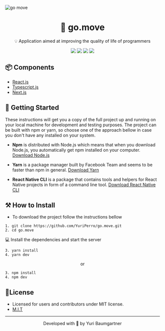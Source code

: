 ![go move](https://i.imgur.com/xSjzaal.png)


<h1 align="center">
    <a>📍 go.move</a>
</h1>
<p align="center">💡 Application aimed at improving the quality of life of programmers</p>
<div align="center">
    <img src="https://img.shields.io/static/v1?label=React&message=v17.0.1&color=61DAFB&style=for-the-badge&logo=React" />
    <img src="https://img.shields.io/static/v1?label=Next&message=v9.0&color=000&style=for-the-badge&logo=Next.js" />
    <img src="https://img.shields.io/static/v1?label=License&message=MIT&color=8ED500&style=for-the-badge" />
    <img src="https://img.shields.io/github/stars/YuriPerro/go.move?color=F50057&style=for-the-badge" />
</div>
    
## 📦 Components

* [React.js](https://pt-br.reactjs.org/)
* [Typescript.js](https://www.typescriptlang.org/)
* [Next.js](https://nextjs.org/)

## 🚀 Getting Started

These instructions will get you a copy of the full project up and running on your local machine for development and testing purposes.
The project can be built with npm or yarn, so choose one of the approach bellow in case you don't have any installed on your system.

* **Npm** is distributed with Node.js which means that when you download Node.js, you automatically get npm installed on your computer. [Download Node.js](https://nodejs.org/en/download/)

* **Yarn** is a package manager built by Facebook Team and seems to be faster than npm in general.  [Download Yarn](https://yarnpkg.com/en/docs/install)

* **React Native CLI** is a package that contains tools and helpers for React Native projects in form of a command line tool.  [Download React Native CLI](https://facebook.github.io/react-native/docs/getting-started)

## ⚒️ How to Install

* To download the project follow the instructions bellow

```
1. git clone https://github.com/YuriPerro/go.move.git
2. cd go.move
```

💻 Install the dependencies and start the server

```
3. yarn install
4. yarn dev
```

<p align="center">or</p>

```
3. npm install
4. npm dev
```

## 📃License

* Licensed for users and contributors under MIT license.
* [M.I.T](https://github.com/YuriPerro/go.move/blob/main/LICENSE)

---
<p align="center">Developed with 💜 by Yuri Baumgartner</p>
